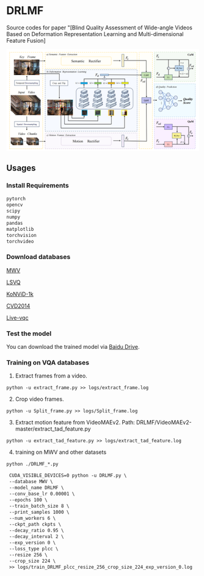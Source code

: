 # DRLMF
Source codes for paper "[Blind Quality Assessment of Wide-angle Videos Based on Deformation Representation Learning and Multi-dimensional Feature Fusion]

![image](https://github.com/BoHu90/DRLMF/blob/main/frame.png)

## Usages

### Install Requirements
```
pytorch
opencv
scipy
numpy
pandas
matplotlib
torchvision
torchvideo
```

### Download databases
[MWV](https://github.com/BoHu90/MWV)

[LSVQ](https://github.com/baidut/PatchVQ)

[KoNViD-1k](http://database.mmsp-kn.de/konvid-1k-database.html)

[CVD2014](https://qualinet.github.io/databases/video/cvd2014_video_database/)

[Live-vqc](https://live.ece.utexas.edu/research/LIVEVQC/index.html)

### Test the model
You can download the trained model via [Baidu Drive](https://pan.baidu.com/s/1oNr0UzcS3tD5SJTksTij1Q?pwd=0421).

### Training on VQA databases

1. Extract frames from a video.
```
python -u extract_frame.py >> logs/extract_frame.log
```

2. Crop video frames.
```
python -u Split_frame.py >> logs/Split_frame.log
```

3. Extract motion feature from VideoMAEv2.
   Path: DRLMF/VideoMAEv2-master/extract_tad_feature.py
```
python -u extract_tad_feature.py >> logs/extract_tad_feature.log
```

4. training on MWV and other datasets
```
python ./DRLMF_*.py
```
```
 CUDA_VISIBLE_DEVICES=0 python -u DRLMF.py \
 --database MWV \
 --model_name DRLMF \
 --conv_base_lr 0.00001 \
 --epochs 100 \
 --train_batch_size 8 \
 --print_samples 1000 \
 --num_workers 6 \
 --ckpt_path ckpts \
 --decay_ratio 0.95 \
 --decay_interval 2 \
 --exp_version 0 \
 --loss_type plcc \
 --resize 256 \
 --crop_size 224 \
 >> logs/train_DRLMF_plcc_resize_256_crop_size_224_exp_version_0.log
```
